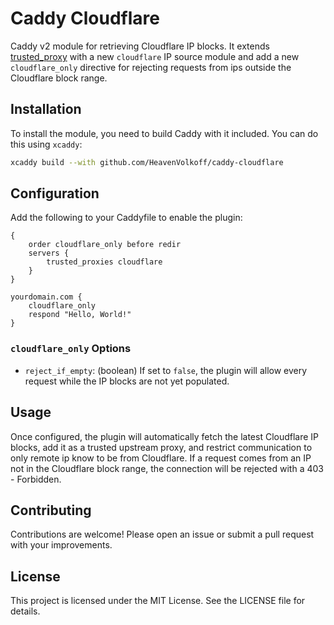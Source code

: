 # Caddy Cloudflare

Caddy v2 module for retrieving Cloudflare IP blocks. It extends [trusted_proxy](https://caddyserver.com/docs/caddyfile/options#trusted-proxies) with a new `cloudflare` IP source module and add a new `cloudflare_only` directive for rejecting requests from ips outside the Cloudflare block range.

## Installation

To install the module, you need to build Caddy with it included. You can do this using `xcaddy`:

```sh
xcaddy build --with github.com/HeavenVolkoff/caddy-cloudflare
```

## Configuration

Add the following to your Caddyfile to enable the plugin:

```caddyfile
{
    order cloudflare_only before redir
    servers {
        trusted_proxies cloudflare
    }
}

yourdomain.com {
    cloudflare_only
    respond "Hello, World!"
}
```

### `cloudflare_only` Options

- `reject_if_empty`: (boolean) If set to `false`, the plugin will allow every request while the IP blocks are not yet populated.

## Usage

Once configured, the plugin will automatically fetch the latest Cloudflare IP blocks, add it as a trusted upstream proxy, and restrict communication to only remote ip know to be from Cloudflare. If a request comes from an IP not in the Cloudflare block range, the connection will be rejected with a 403 - Forbidden.

## Contributing

Contributions are welcome! Please open an issue or submit a pull request with your improvements.

## License

This project is licensed under the MIT License. See the LICENSE file for details.
